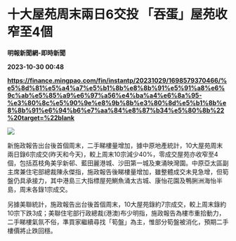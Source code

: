 # 十大屋苑周末兩日6交投 「吞蛋」屋苑收窄至4個
**明報新聞網-即時新聞**

**2023-10-30 00:48**

**https://finance.mingpao.com/fin/instantp/20231029/1698579370466/%e5%8d%81%e5%a4%a7%e5%b1%8b%e8%8b%91%e5%91%a8%e6%9c%ab%e5%85%a9%e6%97%a56%e4%ba%a4%e6%8a%95-%e3%80%8c%e5%90%9e%e8%9b%8b%e3%80%8d%e5%b1%8b%e8%8b%91%e6%94%b6%e7%aa%84%e8%87%b34%e5%80%8b%22%20target=%22blank**

![](https://fs.mingpao.com/fin/20231029/s00011/cf94fcfcdec0a92ecaa19b46c5ffde73.jpg)

新施政報告出台後首個周末，二手睇樓量增加，據中原地產統計，10大屋苑周末兩日錄6宗成交(昨天和今天)，較上周末10宗減少40%，零成交屋苑亦收窄至4個，包括荔枝角美孚新邨、藍田麗港城、沙田第一城及東涌映灣園。中原亞太區副主席兼住宅部總裁陳永傑指，施政報告後睇樓量增加，雖整體成交未見急增，但筍盤仍具承接力，其中港島三大指標屋苑鰂魚涌太古城、康怡花園及鴨脷洲海怡半島，周末各錄1宗成交。

另據美聯統計，施政報告出台後首個周末，10大屋苑錄約7宗成交，較上周末錄約10宗下跌3成；美聯住宅部行政總裁(港澳)布少明指，施政報告為樓市重拾動力，二手睇樓氣氛不俗，準買家繼續尋找「筍盤」為主，惟部分筍盤被消化，預期二手樓價將止跌回穩。